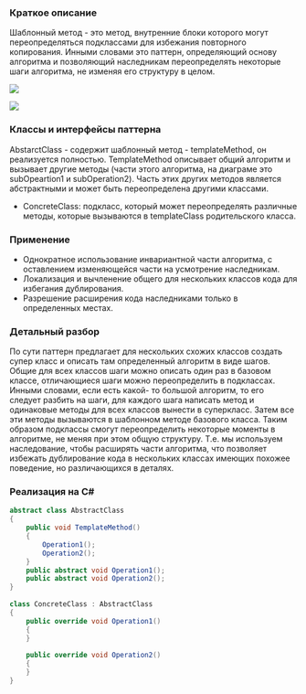 ### Краткое описание
Шаблонный метод  - это метод, внутренние блоки которого могут переопределяться подклассами
для избежания повторного копирования. Инными словами это паттерн, определяющий
основу алгоритма и позволяющий наследникам переопределять некоторые шаги алгоритма,
не изменяя его структуру в целом.

![](https://metanit.com/sharp/patterns/pics/templatemethod.png)

![](https://habrastorage.org/r/w780/getpro/habr/post_images/2d6/a9d/443/2d6a9d443800486ed3ba432da9954df8.jpg)

### Классы и интерфейсы паттерна
AbstarctClass - содержит шаблонный метод - templateMethod, он реализуется полностью. TemplateMethod описывает общий алгоритм и вызывает другие методы (части этого алгоритма, на диаграме это subOpeartion1 и subOperation2). Часть этих других методов является абстрактными и может быть переопределена другими классами. 
- ConcreteClass: подкласс, который может переопределять различные методы, которые вызываются в templateClass родительского класса.

### Применение 
- Однократное использование инвариантной части алгоритма, с оставлением изменяющейся части на усмотрение наследникам.
- Локализация и вычленение общего для нескольких классов кода для избегания дублирования.
- Разрешение расширения кода наследниками только в определенных местах.

### Детальный разбор
По сути паттерн предлагает для нескольких схожих классов создать супер класс и описать там определенный алгоритм в виде шагов. Общие для всех классов шаги можно описать один раз в базовом классе, отличающиеся шаги можно переопределить в подклассах. Инными словами, если есть какой- то большой алгоритм, то его следует разбить на шаги, для каждого шага написать метод и одинаковые методы для всех классов вынести в суперкласс. Затем все эти методы вызываются в шаблонном методе базового класса. Таким образом подклассы смогут переопределить некоторые моменты в алгоритме, не меняя при этом общую структуру. Т.е. мы используем наследование, чтобы расширять части алгоритма, что позволяет избежать дублирование кода в нескольких классах имеющих похожее поведение, но различающихся в деталях.

### Реализация на C#
``` cs
abstract class AbstractClass
{
    public void TemplateMethod()
    {
        Operation1();
        Operation2();
    }
    public abstract void Operation1();
    public abstract void Operation2();
}
 
class ConcreteClass : AbstractClass
{
    public override void Operation1()
    {
    }
 
    public override void Operation2()
    {
    }
}
```
